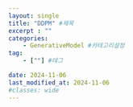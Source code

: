 ```yaml
---
layout: single
title: "DDPM" #제목
excerpt : ""
categories: 
    - GenerativeModel #카테고리설정
tag: 
    - [""] #테그

date: 2024-11-06
last_modified_at: 2024-11-06
#classes: wide    
---
```

